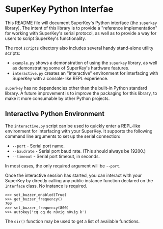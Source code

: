 # SuperKey Python Interfae

This README file will document SuperKey's Python interface (the `superkey` library). The intent of this library is to
provide a "reference implementation" for working with SuperKey's serial protocol, as well as to provide a way for users
to script SuperKey's functionality.

The root `scripts` directory also includes several handy stand-alone utility scripts:

- `example.py` shows a demonstration of using the `superkey` library, as well as demonstrating some of SuperKey's
  hardware features.
- `interactive.py` creates an "interactive" environment for interfacing with SuperKey with a console-like REPL
  experience.

`superkey` has no dependencies other than the built-in Python standard library. A future improvement is to improve the
packaging for this library, to make it more consumable by other Python projects.

## Interactive Python Environment

The `interactive.py` script can be used to quickly enter a REPL-like environment for interfacing with your SuperKey. It
supports the following command line arguments to set up the serial connection:

- `--port` - Serial port name.
- `--baudrate` - Serial port baud rate. (This should always be 19200.)
- `--timeout` - Serial port timeout, in seconds.

In most cases, the only required argument will be `--port`.

Once the interactive session has started, you can interact with your SuperKey by directly calling any public instance
function declared on the `Interface` class. No instance is required.

```
>>> set_buzzer_enabled(True)
>>> get_buzzer_frequency()
700
>>> set_buzzer_frequency(800)
>>> autokey('cq cq de n0vig n0vig k')
```

The `dir()` function may be used to get a list of available functions.
